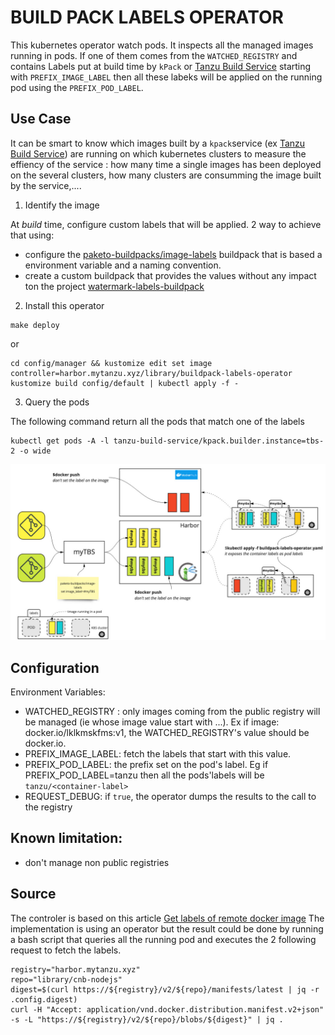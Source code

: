 # BUILD PACK LABELS OPERATOR

This kubernetes operator watch pods. It inspects all the managed images running in pods. If one of them comes from the `WATCHED_REGISTRY` and contains Labels put at build time by `kPack` or [Tanzu Build Service](https://tanzu.vmware.com/build-service) starting with `PREFIX_IMAGE_LABEL` then all these labeks will be applied on the running pod using the `PREFIX_POD_LABEL`.

## Use Case

It can be smart to know which images built by a `kpack`service (ex [Tanzu Build Service](https://tanzu.vmware.com/build-service)) are running on which kubernetes clusters to measure the effiency of the service : how many time a single images has been deployed on the several clusters, how many clusters are consumming the image built by the service,....

1. Identify the image

At *build* time, configure custom labels that will be applied. 2 way to achieve that using: 
* configure the [paketo-buildpacks/image-labels](https://github.com/paketo-buildpacks/image-labels) buildpack that is based a environment variable and a naming convention.
* create a custom buildpack that provides the values without any impact ton the project  [watermark-labels-buildpack](https://github.com/bmoussaud/watermark-labels-buildpack)

2. Install this operator

````
make deploy
````

or 

````
cd config/manager && kustomize edit set image controller=harbor.mytanzu.xyz/library/buildpack-labels-operator
kustomize build config/default | kubectl apply -f -
````

3. Query the pods

The following command return all the pods that match one of the labels

````
kubectl get pods -A -l tanzu-build-service/kpack.builder.instance=tbs-2 -o wide
````

![schema](buildpack-labels-operator.jpg)


## Configuration

Environment Variables:
* WATCHED_REGISTRY : only images coming from the public registry will be managed (ie whose image value start with ...). Ex if image: docker.io/lklkmskfms:v1, the WATCHED_REGISTRY's value should be docker.io.
* PREFIX_IMAGE_LABEL: fetch the labels that start with this value.
* PREFIX_POD_LABEL: the prefix set on the pod's label. Eg if PREFIX_POD_LABEL=tanzu then all the pods'labels will be `tanzu/<container-label>`
* REQUEST_DEBUG: if `true`, the operator dumps the results to the call to the registry

## Known limitation:

* don't manage non public registries

## Source

The controler is based on this article [Get labels of remote docker image](https://stackoverflow.com/questions/62600611/get-labels-of-remote-docker-image)
The implementation is using an operator but the result could be done by running a bash script that queries all the running pod and executes the 2 following request to fetch the labels.

```
registry="harbor.mytanzu.xyz"
repo="library/cnb-nodejs"
digest=$(curl https://${registry}/v2/${repo}/manifests/latest | jq -r .config.digest)
curl -H "Accept: application/vnd.docker.distribution.manifest.v2+json"  -s -L "https://${registry}/v2/${repo}/blobs/${digest}" | jq .
````
